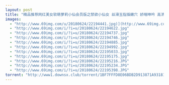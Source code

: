 ```yaml
---
layout: post
title: "精品推荐网红美女软萌萝莉小仙会员版之禁欲小仙女 丝滑玉指插嫩穴 娇喘呻吟 高清私拍100P 高清1080P完整版"
images:
  - "http://www.69img.com/u/20180624/22194441.jpg)](http://www.69img.com/i/?i=u/20180624/22194441.jpg"
  - "http://www.69img.com/i/?i=u/20180624/22194622.jpg"
  - "http://www.69img.com/i/?i=u/20180624/22194737.jpg"
  - "http://www.69img.com/i/?i=u/20180624/22194746.jpg"
  - "http://www.69img.com/i/?i=u/20180624/22194885.jpg"
  - "http://www.69img.com/i/?i=u/20180624/22194992.jpg"
  - "http://www.69img.com/i/?i=u/20180624/22195033.jpg"
  - "http://www.69img.com/i/?i=u/20180624/22195175.jpg"
  - "http://www.69img.com/i/?i=u/20180624/22195216.JPG"
  - "http://www.69img.com/i/?i=u/20180624/22195234.JPG"
  - "http://www.69img.com/i/?i=u/20180624/22195398.JPG"
torrent: "http://www1.downsx.club/torrent/1BF7FFFD8E06BDB2D913871A93181913B688D285"
---
```

